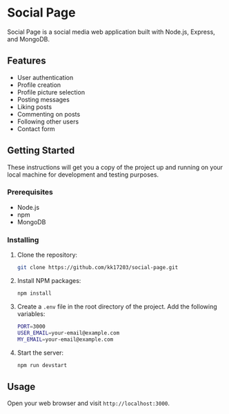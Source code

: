 # Social Page

Social Page is a social media web application built with Node.js, Express, and MongoDB.

## Features

-   User authentication
-   Profile creation
-   Profile picture selection
-   Posting messages
-   Liking posts
-   Commenting on posts
-   Following other users
-   Contact form

## Getting Started

These instructions will get you a copy of the project up and running on your local machine for development and testing purposes.

### Prerequisites

-   Node.js
-   npm
-   MongoDB

### Installing

1. Clone the repository:
    ```sh
    git clone https://github.com/kk17203/social-page.git
    ```
2. Install NPM packages:
    ```sh
    npm install
    ```
3. Create a `.env` file in the root directory of the project. Add the following variables:
    ```sh
    PORT=3000
    USER_EMAIL=your-email@example.com
    MY_EMAIL=your-email@example.com
    ```
4. Start the server:
    ```sh
    npm run devstart
    ```

## Usage

Open your web browser and visit `http://localhost:3000`.

<!-- ## Contributing

Please read [CONTRIBUTING.md](CONTRIBUTING.md) for details on our code of conduct, and the process for submitting pull requests to us.

## License

This project is licensed under the MIT License - see the [LICENSE.md](LICENSE.md) file for details -->
